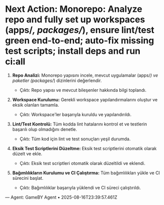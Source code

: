 # Next Action: Monorepo: Analyze repo and fully set up workspaces (apps/*, packages/*), ensure lint/test green end-to-end; auto-fix missing test scripts; install deps and run ci:all

1. **Repo Analizi:** Monorepo yapısını incele, mevcut uygulamalar (apps/*) ve paketler (packages/*) dizinlerini değerlendir. 
   - Çıktı: Repo yapısı ve mevcut bileşenler hakkında bilgi toplandı.

2. **Workspace Kurulumu:** Gerekli workspace yapılandırmalarını oluştur ve eksik olanları tamamla.
   - Çıktı: Workspace'ler başarıyla kuruldu ve yapılandırıldı.

3. **Lint/Test Kontrolü:** Tüm kodda lint hatalarını kontrol et ve testlerin başarılı olup olmadığını denetle.
   - Çıktı: Tüm kod için lint ve test sonuçları yeşil durumda.

4. **Eksik Test Scriptlerini Düzeltme:** Eksik test scriptlerini otomatik olarak düzelt ve ekle.
   - Çıktı: Eksik test scriptleri otomatik olarak düzeltildi ve eklendi.

5. **Bağımlılıkların Kurulumu ve CI Çalıştırma:** Tüm bağımlılıkları yükle ve CI sürecini başlat.
   - Çıktı: Bağımlılıklar başarıyla yüklendi ve CI süreci çalıştırıldı.

— Agent: GameBY Agent • 2025-08-16T23:39:57.461Z
